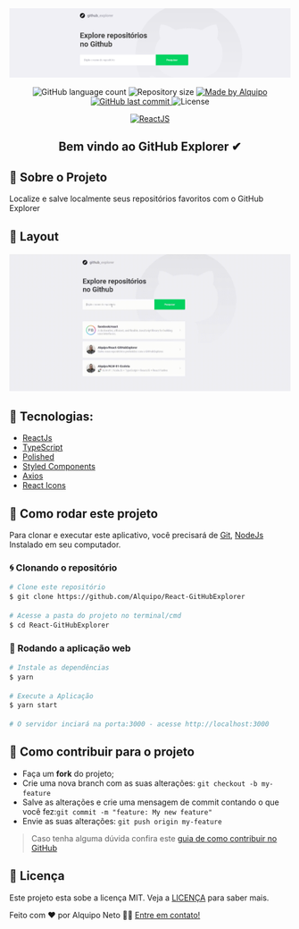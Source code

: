 <img alt="GoStack" src=".github/banner.png" />

<p align="center">

<img alt="GitHub language count" src="https://img.shields.io/github/languages/count/Alquipo/React-GitHubExplorer">

<img alt="Repository size" src="https://img.shields.io/github/repo-size/Alquipo/React-GitHubExplorer">

<a href="https://www.linkedin.com/in/alquiponeto/">
    <img alt="Made by Alquipo" src="https://img.shields.io/badge/made%20by-AlquipoNeto-blue">
</a>

<a href="https://github.com/Alquipo/React-GitHubExplorer/commits/master">
    <img alt="GitHub last commit" src="https://img.shields.io/github/last-commit/Alquipo/React-GitHubExplorer?color=blue">
</a>

<img alt="License" src="https://img.shields.io/badge/license-MIT-brightgreen?color=blue">
</p>

<p align="center">

<a href="https://reactjs.org/">
  <img alt="ReactJS" src="https://img.shields.io/static/v1?color=blue&label=React&message=JS&?style=plastic&logo=React">
</a>

</p>
<h2 align="center">
  Bem vindo ao GitHub Explorer ✔
</h2>

## 🚀 Sobre o Projeto

Localize e salve localmente seus repositórios favoritos com o GitHub Explorer

## 🎨 Layout

<h4 align="center">
  <img alt="Original" title="Original" src=".github/layout.gif"/>
</h4>


## 🔨 Tecnologias:

- [ReactJs][reactjs]
- [TypeScript][typescript]
- [Polished](https://github.com/styled-components/polished)
- [Styled Components](https://styled-components.com/)
- [Axios][axios]
- [React Icons](https://react-icons.github.io/react-icons/)



## 🚀 Como rodar este projeto

Para clonar e executar este aplicativo, você precisará de [Git](https://git-scm.com), [NodeJs][nodejs] Instalado em seu computador.

### 🌀 Clonando o repositório

```bash
# Clone este repositório
$ git clone https://github.com/Alquipo/React-GitHubExplorer

# Acesse a pasta do projeto no terminal/cmd
$ cd React-GitHubExplorer
```

### 🧭 Rodando a aplicação web

```bash
# Instale as dependências
$ yarn

# Execute a Aplicação
$ yarn start

# O servidor inciará na porta:3000 - acesse http://localhost:3000
```

## 🤔 Como contribuir para o projeto

- Faça um **fork** do projeto;
- Crie uma nova branch com as suas alterações: `git checkout -b my-feature`
- Salve as alterações e crie uma mensagem de commit contando o que você fez:`git commit -m "feature: My new feature"`
- Envie as suas alterações: `git push origin my-feature`

> Caso tenha alguma dúvida confira este [guia de como contribuir no GitHub](https://github.com/firstcontributions/first-contributions)

## 📝 Licença

Este projeto esta sobe a licença MIT. Veja a [LICENÇA][license] para saber mais.

Feito com ❤️ por Alquipo Neto 👋🏽 [Entre em contato!](https://www.linkedin.com/in/alquiponeto/)

[nodejs]: https://nodejs.org/
[express]: https://expressjs.com/
[uuidv4]: https://www.npmjs.com/package/uuidv4
[nodemon]: https://www.npmjs.com/package/nodemon
[rs]: https://rocketseat.com.br
[license]: https://opensource.org/licenses/MIT
[Postgres]: https://www.postgresql.org/
[Multer]: https://www.npmjs.com/package/multer
[reactjs]: https://reactjs.org/
[axios]: https://www.npmjs.com/package/axios
[babel]: https://babeljs.io/
[webpack]: https://webpack.js.org/
[rs]: https://rocketseat.com.br
[license]: https://opensource.org/licenses/MIT
[typescript]: https://www.typescriptlang.org/
